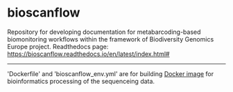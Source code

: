 # bioscanflow

Repository for developing documentation for metabarcoding-based biomonitoring workflows within the framework of Biodiversity Genomics Europe project.
Readthedocs page: https://bioscanflow.readthedocs.io/en/latest/index.html# 
__________________________

'Dockerfile' and 'bioscanflow_env.yml' are for building [Docker image](https://registry.hub.docker.com/r/pipecraft/bioscanflow) for bioinformatics processing of the sequenceing data. 
